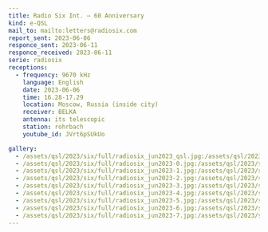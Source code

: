 ```yaml
---
title: Radio Six Int. — 60 Anniversary
kind: e-QSL
mail_to: mailto:letters@radiosix.com
report_sent: 2023-06-06
responce_sent: 2023-06-11
responce_received: 2023-06-11
serie: radiosix
receptions:
  - frequency: 9670 kHz
    language: English
    date: 2023-06-06
    time: 16.28-17.29
    location: Moscow, Russia (inside city)
    receiver: BELKA
    antenna: its telescopic
    station: rohrbach
    youtube_id: JVrt6pSUkUo

gallery:
  - /assets/qsl/2023/six/full/radiosix_jun2023_qsl.jpg:/assets/qsl/2023/six/small/radiosix_jun2023_qsl.jpg
  - /assets/qsl/2023/six/full/radiosix_jun2023-0.jpg:/assets/qsl/2023/six/small/radiosix_jun2023-0.jpg
  - /assets/qsl/2023/six/full/radiosix_jun2023-1.jpg:/assets/qsl/2023/six/small/radiosix_jun2023-1.jpg
  - /assets/qsl/2023/six/full/radiosix_jun2023-2.jpg:/assets/qsl/2023/six/small/radiosix_jun2023-2.jpg
  - /assets/qsl/2023/six/full/radiosix_jun2023-3.jpg:/assets/qsl/2023/six/small/radiosix_jun2023-3.jpg
  - /assets/qsl/2023/six/full/radiosix_jun2023-4.jpg:/assets/qsl/2023/six/small/radiosix_jun2023-4.jpg
  - /assets/qsl/2023/six/full/radiosix_jun2023-5.jpg:/assets/qsl/2023/six/small/radiosix_jun2023-5.jpg
  - /assets/qsl/2023/six/full/radiosix_jun2023-6.jpg:/assets/qsl/2023/six/small/radiosix_jun2023-6.jpg
  - /assets/qsl/2023/six/full/radiosix_jun2023-7.jpg:/assets/qsl/2023/six/small/radiosix_jun2023-7.jpg
---
```

